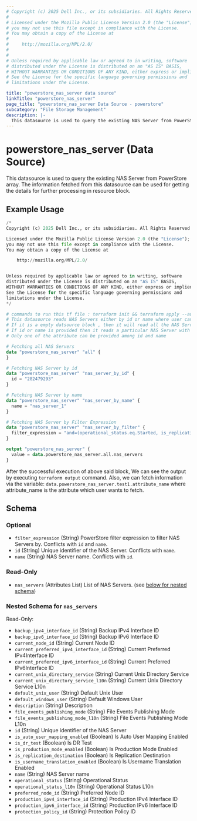 ```yaml
---
# Copyright (c) 2025 Dell Inc., or its subsidiaries. All Rights Reserved.
# 
# Licensed under the Mozilla Public License Version 2.0 (the "License");
# you may not use this file except in compliance with the License.
# You may obtain a copy of the License at
# 
#     http://mozilla.org/MPL/2.0/
# 
# 
# Unless required by applicable law or agreed to in writing, software
# distributed under the License is distributed on an "AS IS" BASIS,
# WITHOUT WARRANTIES OR CONDITIONS OF ANY KIND, either express or implied.
# See the License for the specific language governing permissions and
# limitations under the License.

title: "powerstore_nas_server data source"
linkTitle: "powerstore_nas_server"
page_title: "powerstore_nas_server Data Source - powerstore"
subcategory: "File Storage Management"
description: |-
  This datasource is used to query the existing NAS Server from PowerStore array. The information fetched from this datasource can be used for getting the details for further processing in resource block.
---
```


# powerstore_nas_server (Data Source)

This datasource is used to query the existing NAS Server from PowerStore array. The information fetched from this datasource can be used for getting the details for further processing in resource block.

## Example Usage

```terraform
/*
Copyright (c) 2025 Dell Inc., or its subsidiaries. All Rights Reserved.

Licensed under the Mozilla Public License Version 2.0 (the "License");
you may not use this file except in compliance with the License.
You may obtain a copy of the License at

    http://mozilla.org/MPL/2.0/


Unless required by applicable law or agreed to in writing, software
distributed under the License is distributed on an "AS IS" BASIS,
WITHOUT WARRANTIES OR CONDITIONS OF ANY KIND, either express or implied.
See the License for the specific language governing permissions and
limitations under the License.
*/

# commands to run this tf file : terraform init && terraform apply --auto-approve
# This datasource reads NAS Servers either by id or name where user can provide a value to any one of them
# If it is a empty datsource block , then it will read all the NAS Servers
# If id or name is provided then it reads a particular NAS Server with that id or name
# Only one of the attribute can be provided among id and name 

# Fetching all NAS Servers
data "powerstore_nas_server" "all" {
}

# Fetching NAS Server by id
data "powerstore_nas_server" "nas_server_by_id" {
  id = "282479293"
}

# Fetching NAS Server by name
data "powerstore_nas_server" "nas_server_by_name" {
  name = "nas_server_1"
}

# Fetching NAS Server by Filter Expression
data "powerstore_nas_server" "nas_server_by_filter" {
  filter_expression = "and=(operational_status.eq.Started, is_replication_destination.eq.false)"
}

output "powerstore_nas_server" {
  value = data.powerstore_nas_server.all.nas_servers
}
```

After the successful execution of above said block, We can see the output by executing `terraform output` command. Also, we can fetch information via the variable: `data.powerstore_nas_server.test1.attribute_name` where attribute_name is the attribute which user wants to fetch.

<!-- schema generated by tfplugindocs -->
## Schema

### Optional

- `filter_expression` (String) PowerStore filter expression to filter NAS Servers by. Conflicts with `id` and `name`.
- `id` (String) Unique identifier of the NAS Server. Conflicts with `name`.
- `name` (String) NAS Server name. Conflicts with `id`.

### Read-Only

- `nas_servers` (Attributes List) List of NAS Servers. (see [below for nested schema](#nestedatt--nas_servers))

<a id="nestedatt--nas_servers"></a>
### Nested Schema for `nas_servers`

Read-Only:

- `backup_ipv4_interface_id` (String) Backup IPv4 Interface ID
- `backup_ipv6_interface_id` (String) Backup IPv6 Interface ID
- `current_node_id` (String) Current Node ID
- `current_preferred_ipv4_interface_id` (String) Current Preferred IPv4Interface ID
- `current_preferred_ipv6_interface_id` (String) Current Preferred IPv6Interface ID
- `current_unix_directory_service` (String) Current Unix Directory Service
- `current_unix_directory_service_l10n` (String) Current Unix Directory Service L10n
- `default_unix_user` (String) Default Unix User
- `default_windows_user` (String) Default Windows User
- `description` (String) Description
- `file_events_publishing_mode` (String) File Events Publishing Mode
- `file_events_publishing_mode_l10n` (String) File Events Publishing Mode L10n
- `id` (String) Unique identifier of the NAS Server
- `is_auto_user_mapping_enabled` (Boolean) Is Auto User Mapping Enabled
- `is_dr_test` (Boolean) Is DR Test
- `is_production_mode_enabled` (Boolean) Is Production Mode Enabled
- `is_replication_destination` (Boolean) Is Replication Destination
- `is_username_translation_enabled` (Boolean) Is Username Translation Enabled
- `name` (String) NAS Server name
- `operational_status` (String) Operational Status
- `operational_status_l10n` (String) Operational Status L10n
- `preferred_node_id` (String) Preferred Node ID
- `production_ipv4_interface_id` (String) Production IPv4 Interface ID
- `production_ipv6_interface_id` (String) Production IPv6 Interface ID
- `protection_policy_id` (String) Protection Policy ID
